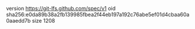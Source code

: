 version https://git-lfs.github.com/spec/v1
oid sha256:e0da89b38a2fb139985fbea2f44eb197a192c76abe5ef01d4cbaa60a0aaedd7b
size 1208
